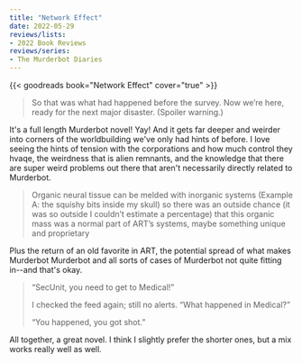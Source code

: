 ```yaml
---
title: "Network Effect"
date: 2022-05-29
reviews/lists:
- 2022 Book Reviews
reviews/series:
- The Murderbot Diaries
---
```

{{< goodreads book="Network Effect" cover="true" >}}

> So that was what had happened before the survey. Now we’re here, ready for the next major disaster. (Spoiler warning.)

It's a full length Murderbot novel! Yay! And it gets far deeper and weirder into corners of the worldbuilding we've only had hints of before. I love seeing the hints of tension with the corporations and how much control they hvaqe, the weirdness that is alien remnants, and the knowledge that there are super weird problems out there that aren't necessarily directly related to Murderbot. 

<!--more--> 

> Organic neural tissue can be melded with inorganic systems (Example A: the squishy bits inside my skull) so there was an outside chance (it was so outside I couldn’t estimate a percentage) that this organic mass was a normal part of ART’s systems, maybe something unique and proprietary

Plus the return of an old favorite in ART, the potential spread of what makes Murderbot Murderbot and all sorts of cases of Murderbot not quite fitting in--and that's okay. 

> “SecUnit, you need to get to Medical!” 
> 
> I checked the feed again; still no alerts. “What happened in Medical?”
> 
> “You happened, you got shot.”

All together, a great novel. I think I slightly prefer the shorter ones, but a mix works really well as well. 